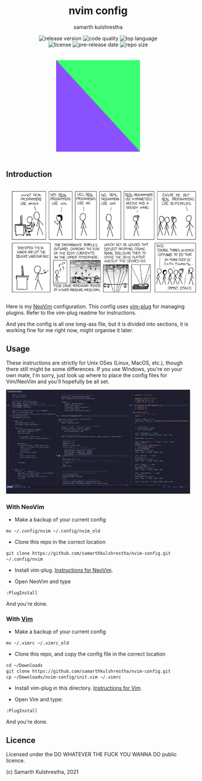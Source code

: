 <div align="center">
<h1>nvim config</h1>

samarth kulshrestha

![release version](https://img.shields.io/github/v/release/samarthkulshrestha/nvim-config?color=%23a039fa&include_prereleases&style=for-the-badge)
![code quality](https://img.shields.io/codefactor/grade/github/samarthkulshrestha/nvim-config/main?style=for-the-badge)
![top language](https://img.shields.io/github/languages/top/samarthkulshrestha/nvim-config?color=%234877f7&style=for-the-badge)
<br>
![license](https://img.shields.io/github/license/samarthkulshrestha/nvim-config?color=%23f2e85a&style=for-the-badge)
![pre-release date](https://img.shields.io/github/release-date-pre/samarthkulshrestha/nvim-config?color=%23f76ad4&style=for-the-badge)
![repo size](https://img.shields.io/github/repo-size/samarthkulshrestha/nvim-config?color=%2346d4a0&style=for-the-badge)
<br/><br/><br/>
![nvim-config logo](assets/nv.png)
<br/><br>
</div>

## Introduction

<img src="assets/real_programmers.png" align="center" style="margin: 16px;" />

Here is my [NeoVim](https://neovim.io) configuration.
This config uses [vim-plug](https://github.com/junegunn/vim-plug) for managing plugins.
Refer to the vim-plug readme for instructions.

And yes the config is all one long-ass file,
but it is divided into sections,
it is working fine for me right now,
might organise it later.

## Usage

These instructions are strictly for Unix OSes (Linux, MacOS, etc.),
though there still might be some differences.
If you use Windows, you're on your own mate,
I'm sorry, just look up where to place the config files
for Vim/NeoVim and you'll hopefully be all set.

![screenshot](assets/screenshot.png)

### With NeoVim

-   Make a backup of your current config

```
mv ~/.config/nvim ~/.config/nvim_old
```

-   Clone this repo in the correct location

```
git clone https://github.com/samarthkulshrestha/nvim-config.git ~/.config/nvim
```

-   Install vim-plug. [Instructions for NeoVim](https://github.com/junegunn/vim-plug#neovim).

-   Open NeoVim and type

```
:PlugInstall
```

And you're done.

### With [Vim](https://www.vim.org)

-   Make a backup of your current config

```
mv ~/.vimrc ~/.vimrc_old
```

-   Clone this repo, and copy the config file in the correct location

```
cd ~/Downloads
git clone https://github.com/samarthkulshrestha/nvim-config.git
cp ~/Downloads/nvim-config/init.vim ~/.vimrc
```

-   Install vim-plug in this directory. [Instructions for Vim](https://github.com/junegunn/vim-plug#vim).

-   Open Vim and type:

```
:PlugInstall
```

And you're done.

## Licence

Licensed under the DO WHATEVER THE FUCK YOU WANNA DO public licence.

(c) Samarth Kulshrestha, 2021

